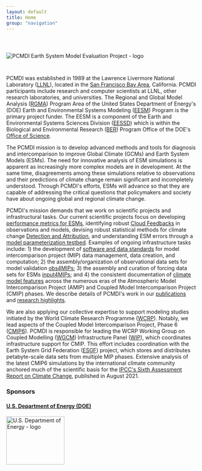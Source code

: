 ```yaml
---
layout: default
title: Home
group: "navigation"
---
```

<img src="{{site.baseurl}}/Data/media/images/220224_durack1_PCMDILogoWithText-trim-940Wpx-png8.png"
     alt="PCMDI Earth System Model Evaluation Project - logo"
     style="margin-top:3em;margin-bottom:2em;">

PCMDI was established in 1989 at the Lawrence Livermore National Laboratory ([LLNL]),
located in the [San Francisco Bay Area][SF], California. PCMDI participants include
research and computer scientists at LLNL, other research laboratories, and universities.
The Regional and Global Model Analysis ([RGMA]) Program Area of the United States
Department of Energy's (DOE) Earth and Environmental Systems Modeling ([EESM])
Program is the primary project funder. The EESM is a component of the Earth and
Environmental Systems Sciences Division ([EESSD]) which is within the Biological
and Environmental Research ([BER]) Program Office of the DOE's [Office of Science][OoS].

The PCMDI mission is to develop advanced methods and tools for diagnosis and intercomparison
to improve Global Climate (GCMs) and Earth System Models (ESMs). The need for innovative
analysis of ESM simulations is apparent as increasingly more complex models are
in development. At the same time, disagreements among these simulations relative
to observations and their predictions of climate change remain significant and
incompletely understood. Through PCMDI's efforts, ESMs will advance so that they
are capable of addressing the critical questions that policymakers and society
have about ongoing global and regional climate change.

PCMDI's mission demands that we work on scientific projects and infrastructural
tasks. Our current scientific projects focus on developing
[performance metrics for ESMs][metrics], identifying robust [Cloud Feedbacks][cf]
in observations and models, devising robust statistical methods for climate change
[Detection and Attribution][DandA], and understanding ESM errors through a
[model parameterization testbed][mpt]. Examples of ongoing infrastructure tasks
include: 1) the development of [software and data standards][software] for model
intercomparison project (MIP) data management, data creation, and computation;
2) the assembly/organization of observational data sets for model validation [obs4MIPs];
3) the assembly and curation of forcing data sets for ESMs [input4MIPs]; and 4)
the consistent documentation of [climate model features][cmf] across the numerous
eras of the Atmospheric Model Intercomparison Project (AMIP) and Coupled Model
Intercomparison Project (CMIP) phases. We describe details of PCMDI's work in our
[publications] and [research highlights][researchhighlights].

We are also applying our collective expertise to support modeling studies initiated
by the World Climate Research Programme ([WCRP]). Notably, we lead aspects of the
Coupled Model Intercomparison Project, Phase 6 ([CMIP6]). PCMDI is responsible
for leading the WCRP Working Group on Coupled Modelling ([WGCM]) Infrastructure
Panel ([WIP]), which coordinates infrastructure support for CMIP. This effort includes
coordination with the Earth System Grid Federation ([ESGF]) project, which stores
and distributes petabyte-scale data sets from multiple MIP phases. Extensive analysis
of the latest CMIP6 simulations by the international climate community anchored
much of the scientific basis for the
[IPCC's Sixth Assessment Report on Climate Change][ar6], published in August 2021.

<div class="span12">
  <h3>Sponsors</h3>
  <div class="span12">
    <div class="row">
      <div class="span3">
        <a target="_blank" href="http://energy.gov">
          <h4 class="muted">U.S. Department of Energy (DOE)</h4>
          <img src="{{site.baseurl}}/Data/media/images/doe.svg"
               alt="U.S. Department of Energy - logo"
               class="thumbnail"
               style="width:154px;height:128px;border:0px;">
        </a>
      </div>
    </div>
  </div>
</div>


[LLNL]: https://www.llnl.gov/
[SF]: {{site.baseurl}}/location.html
[RGMA]: https://climatemodeling.science.energy.gov/program-area/regional-global-model-analysis
[EESM]: https://climatemodeling.science.energy.gov
[EESSD]: https://science.osti.gov/ber/Research/eessd
[BER]: https://www.energy.gov/science/ber/biological-and-environmental-research
[OoS]: https://www.energy.gov/science/office-science
[metrics]: {{site.baseurl}}/research/metrics/
[cf]:   {{site.baseurl}}/projects/cloud_feedbacks/index.html
[DandA]: {{site.baseurl}}/research/DandA/
[mpt]:  {{site.baseurl}}/projects/capt/
[software]: {{site.baseurl}}/software/
[obs4MIPs]: https://esgf-node.llnl.gov/projects/obs4mips/
[input4MIPs]: https://esgf-node.llnl.gov/projects/input4mips/
[cmf]: {{site.baseurl}}/projects
[publications]: {{site.baseurl}}/publications.html
[researchhighlights]: {{site.baseurl}}/research/researchHighlights.html
[WCRP]: http://www.wcrp-climate.org/
[CMIP6]: {{site.baseurl}}/CMIP6
[WGCM]: https://www.wcrp-climate.org/wgcm-overview
[WIP]: https://www.wcrp-climate.org/wgcm-cmip/wip
[ESGF]: http://esgf.llnl.gov/
[ar6]: https://www.ipcc.ch/report/ar6/wg1/#FullReport
